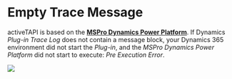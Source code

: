 # Empty Trace Message

activeTAPI is based on the **[MSPro Dynamics Power Platform](~/_content/serviceplatform/introduction.md)**. If Dynamics _Plug-in Trace Log_ does not contain a message block, your Dynamics 365 environment did not start the _Plug-in_, and the _MSPro Dynamics Power Platform_ did not start to execute: _Pre Execution Error_.

![](~/_content/_.assets/empty_tracemessage.png)
